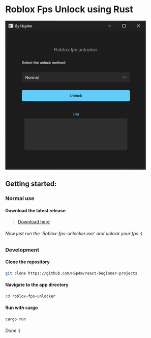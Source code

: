 # Roblox Fps Unlock using Rust

![app](src/images/image.png)

## Getting started:

### Normal use

#### Download the latest release
> [Download here](https://github.com/HSp4m/roblox-fps-unlocker/releases/latest)

###### Now just run the 'Roblox-fps-unlocker.exe' and unlock your fps :)

### Development

#### Clone the repository
```Bash
git clone https://github.com/HSp4m/react-beginner-projects
```

#### Navigate to the app directory
```Bash
cd roblox-fps-unlocker
```
#### Run with cargo
```Bash
cargo run
```

###### Done :)